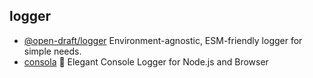 ## logger

- [@open-draft/logger](https://github.com/open-draft/logger) Environment-agnostic, ESM-friendly logger for simple needs.
- [consola](https://github.com/unjs/consola) 🐨 Elegant Console Logger for Node.js and Browser 